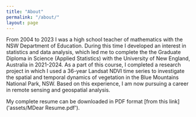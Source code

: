 ```yaml
---
title: "About"
permalink: "/about/"
layout: page
---
```


From 2004 to 2023 I was a high school teacher of mathematics with the NSW Department of Education. During this time I developed an interest in statistics and data analysis, which led me to complete the the Graduate Diploma in Science (Applied Statistics) with the University of New England, Australia in 2021-2024. As a part of this course, I completed a research project in which I used a 36-year Landsat NDVI time series to investigate the spatial and temporal dynamics of vegetation in the Blue Mountains National Park, NSW. Based on this experience, I am now pursuing a career in remote sensing and geospatial analysis.

My complete resume can be downloaded in PDF format [from this link]('assets/MDear Resume.pdf').
